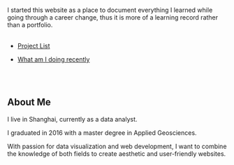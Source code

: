 <!-- # Welcome to the Lane -->
<br/>
I started this website as a place to document everything I learned while going through a career change,
thus it is more of a learning record rather than a portfolio.
<br/><br/>

- [Project List](project.md)
<!-- - [Personalized Data Science Learning Path](post/main.md) -->
- [What am I doing recently](now.md)



<br/><br/>
## About Me
I live in Shanghai, currently as a data analyst.

I graduated in 2016 with a master degree in Applied Geosciences.

With passion for data visualization and web development, I want to combine the knowledge of both fields to create aesthetic and user-friendly websites.

